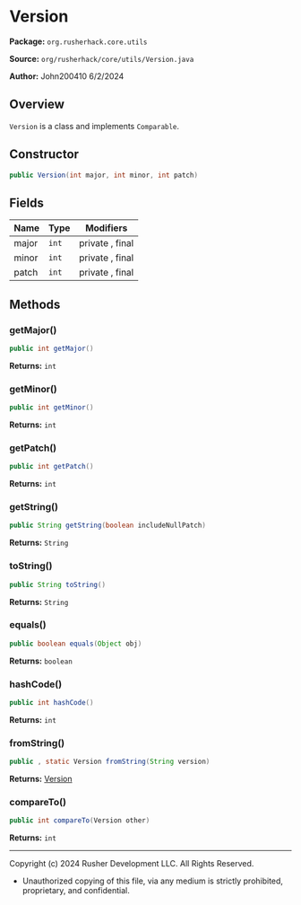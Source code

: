 # Version

**Package:** `org.rusherhack.core.utils`

**Source:** `org/rusherhack/core/utils/Version.java`

**Author:** John200410 6/2/2024



## Overview

`Version` is a class and implements `Comparable`.

## Constructor

```java
public Version(int major, int minor, int patch)
```

## Fields

| Name | Type | Modifiers |
|------|------|----------|
| major | `int` | private , final |
| minor | `int` | private , final |
| patch | `int` | private , final |


## Methods

### getMajor()

```java
public int getMajor()
```

**Returns:** `int`

### getMinor()

```java
public int getMinor()
```

**Returns:** `int`

### getPatch()

```java
public int getPatch()
```

**Returns:** `int`

### getString()

```java
public String getString(boolean includeNullPatch)
```

**Returns:** `String`

### toString()

```java
public String toString()
```

**Returns:** `String`

### equals()

```java
public boolean equals(Object obj)
```

**Returns:** `boolean`

### hashCode()

```java
public int hashCode()
```

**Returns:** `int`

### fromString()

```java
public , static Version fromString(String version)
```

**Returns:** [Version](Version.md)

### compareTo()

```java
public int compareTo(Version other)
```

**Returns:** `int`

---

Copyright (c) 2024 Rusher Development LLC. All Rights Reserved.
* Unauthorized copying of this file, via any medium is strictly prohibited, proprietary, and confidential.
